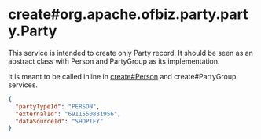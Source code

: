 # create#org.apache.ofbiz.party.party.Party

This service is intended to create only Party record. It should be seen as an abstract class with Person and PartyGroup as its implementation.

It is meant to be called inline in [create#Person](createPerson.md) and create#PartyGroup services.

```json
{
  "partyTypeId": "PERSON",
  "externalId": "6911550881956",
  "dataSourceId": "SHOPIFY"
}
```